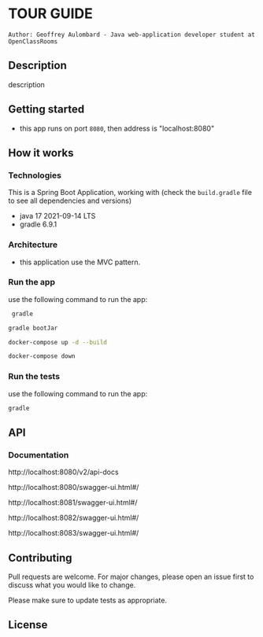 
# TOUR GUIDE
```Author: Geoffrey Aulombard - Java web-application developer student at OpenClassRooms```

## Description

description

## Getting started

- this app runs on port ``8080``, then address is "localhost:8080"


## How it works
### Technologies

This is a Spring Boot Application, working with (check the ``build.gradle`` file to see all dependencies and versions)

- java 17 2021-09-14 LTS
- gradle 6.9.1

### Architecture

- this application use the MVC pattern.


### Run the app

use the following command to run the app:

```bash
 gradle
 ```
 ```bash
 gradle bootJar
```

 ```bash
 docker-compose up -d --build 
```
 ```bash
 docker-compose down
```


### Run the tests

use the following command to run the app:

 ```bash
 gradle
```

## API
### Documentation

http://localhost:8080/v2/api-docs

http://localhost:8080/swagger-ui.html#/

http://localhost:8081/swagger-ui.html#/

http://localhost:8082/swagger-ui.html#/

http://localhost:8083/swagger-ui.html#/

## Contributing
Pull requests are welcome. For major changes, please open an issue first to discuss what you would like to change.

Please make sure to update tests as appropriate.

## License

